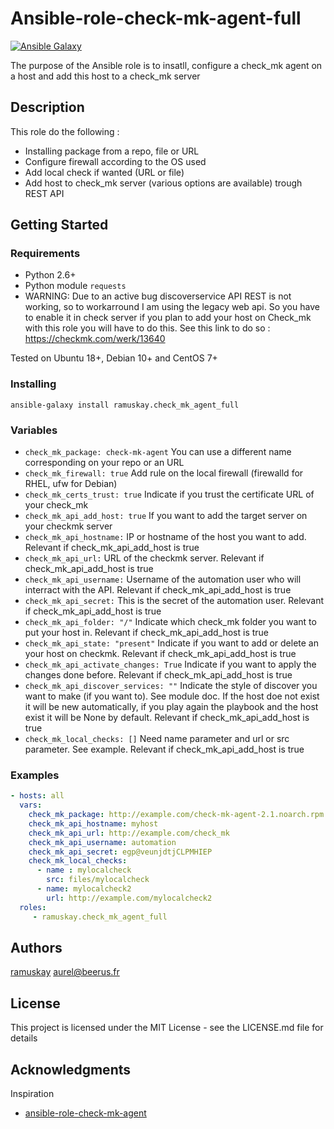 # Ansible-role-check-mk-agent-full
[![Ansible Galaxy](https://img.shields.io/badge/galaxy-ramuskay.check__mk__agent__full-blue)](https://galaxy.ansible.com/ramuskay/ansible_role_check_mk_api_agent)

The purpose of the Ansible role is to insatll, configure a check_mk agent on a host and add this host to a check_mk server

## Description

This role do the following : 

- Installing package from a repo, file or URL
- Configure firewall according to the OS used
- Add local check if wanted (URL or file)
- Add host to check_mk server (various options are available) trough REST API

## Getting Started

### Requirements

* Python 2.6+
* Python module `requests`
* WARNING: Due to an active bug discoverservice API REST is not working, so to workarround I am using the legacy web api. So you have to enable it in check server if you plan to add your host on Check_mk with this role you will have to do this. See this link to do so : https://checkmk.com/werk/13640

Tested on Ubuntu 18+, Debian 10+ and CentOS 7+

### Installing

	ansible-galaxy install ramuskay.check_mk_agent_full

### Variables

* `check_mk_package: check-mk-agent` You can use a different name corresponding on your repo or an URL
* `check_mk_firewall: true` Add rule on the local firewall (firewalld for RHEL, ufw for Debian)
* `check_mk_certs_trust: true` Indicate if you trust the certificate URL of your check_mk
* `check_mk_api_add_host: true` If you want to add the target server on your checkmk server
* `check_mk_api_hostname:` IP or hostname of the host you want to add.  Relevant if check_mk_api_add_host is true
* `check_mk_api_url:` URL of the checkmk server. Relevant if check_mk_api_add_host is true
* `check_mk_api_username:` Username of the automation user who will interract with the API. Relevant if check_mk_api_add_host is true
* `check_mk_api_secret:` This is the secret of the automation user. Relevant if check_mk_api_add_host is true  
* `check_mk_api_folder: "/"` Indicate which check_mk folder you want to put your host in. Relevant if check_mk_api_add_host is true  
* `check_mk_api_state: "present"` Indicate if you want to add or delete an your host on checkmk. Relevant if check_mk_api_add_host is true 
* `check_mk_api_activate_changes: True` Indicate if you want to apply the changes done before. Relevant if check_mk_api_add_host is true 
* `check_mk_api_discover_services: ""` Indicate the style of discover you want to make (if you want to). See module doc. If the host doe not exist it will be new automatically, if you play again the playbook and the host exist it will be None by default. Relevant if check_mk_api_add_host is true 
* `check_mk_local_checks: []` Need name parameter and url or src parameter. See example. Relevant if check_mk_api_add_host is true 

### Examples

```yaml
- hosts: all
  vars:
    check_mk_package: http://example.com/check-mk-agent-2.1.noarch.rpm
    check_mk_api_hostname: myhost
    check_mk_api_url: http://example.com/check_mk
    check_mk_api_username: automation
    check_mk_api_secret: egp@veunjdtjCLPMHIEP
    check_mk_local_checks:
      - name : mylocalcheck
        src: files/mylocalcheck
      - name: mylocalcheck2
        url: http://example.com/mylocalcheck2
  roles:
     - ramuskay.check_mk_agent_full
```

## Authors

[ramuskay](https://github.com/ramuskay) <aurel@beerus.fr>

## License

This project is licensed under the MIT License - see the LICENSE.md file for details

## Acknowledgments

Inspiration
* [ansible-role-check-mk-agent](https://github.com/elnappo/ansible-role-check-mk-agent)

